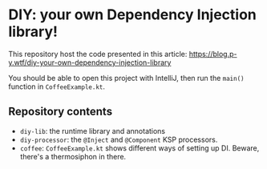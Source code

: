 # DIY: your own Dependency Injection library!

This repository host the code presented in this article: https://blog.p-y.wtf/diy-your-own-dependency-injection-library

You should be able to open this project with IntelliJ, then run the `main()` function in `CoffeeExample.kt`.

## Repository contents

* `diy-lib`: the runtime library and annotations
* `diy-processor`: the `@Inject` and `@Component` KSP processors.
* `coffee`: `CoffeeExample.kt` shows different ways of setting up DI. Beware, there's a thermosiphon in there.